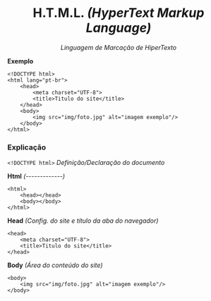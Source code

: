 <h1 align="center">H.T.M.L. <i>(HyperText Markup Language)</i></h1>
<p align="center"><i>Linguagem de Marcação de HiperTexto</i></p>

**Exemplo**
```
<!DOCTYPE html>
<html lang="pt-br">
    <head>
        <meta charset="UTF-8">
        <title>Titulo do site</title>
    </head>
    <body>
        <img src="img/foto.jpg" alt="imagem exemplo"/>
    </body>
</html>
```
### Explicação
`<!DOCTYPE html>` _Definição/Declaração do documento_

**Html** _(-------------)_
```
<html>
    <head></head>
    <body></body>
</html>
```

**Head** _(Config. do site e título da aba do navegador)_
```
<head>
    <meta charset="UTF-8">
    <title>Titulo do site</title>
</head>
```

**Body** _(Área do conteúdo do site)_
```
<body>
    <img src="img/foto.jpg" alt="imagem exemplo"/>
</body>
```
